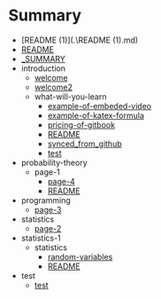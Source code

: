 # Summary

- [README (1)](.\README (1).md)
- [README](.\README.md)
- [_SUMMARY](.\_SUMMARY.md)
- introduction
  - [welcome](introduction\welcome.md)
  - [welcome2](introduction\welcome2.md)
  - what-will-you-learn
    - [example-of-embeded-video](introduction\what-will-you-learn\example-of-embeded-video.md)
    - [example-of-katex-formula](introduction\what-will-you-learn\example-of-katex-formula.md)
    - [pricing-of-gitbook](introduction\what-will-you-learn\pricing-of-gitbook.md)
    - [README](introduction\what-will-you-learn\README.md)
    - [synced_from_github](introduction\what-will-you-learn\synced_from_github.md)
    - [test](introduction\what-will-you-learn\test.md)
- probability-theory
  - page-1
    - [page-4](probability-theory\page-1\page-4.md)
    - [README](probability-theory\page-1\README.md)
- programming
  - [page-3](programming\page-3.md)
- statistics
  - [page-2](statistics\page-2.md)
- statistics-1
  - statistics
    - [random-variables](statistics-1\statistics\random-variables.md)
    - [README](statistics-1\statistics\README.md)
- test
  - [test](test\test.md)
